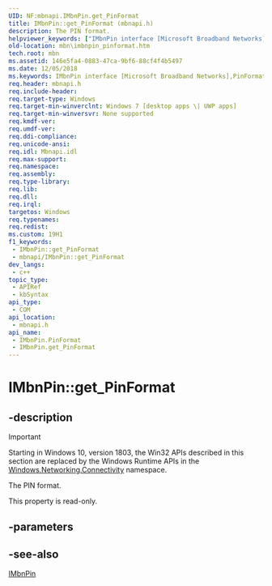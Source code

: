 ```yaml
---
UID: NF:mbnapi.IMbnPin.get_PinFormat
title: IMbnPin::get_PinFormat (mbnapi.h)
description: The PIN format.
helpviewer_keywords: ["IMbnPin interface [Microsoft Broadband Networks]","PinFormat property","IMbnPin.PinFormat","IMbnPin.get_PinFormat","IMbnPin::PinFormat","IMbnPin::get_PinFormat","PinFormat property [Microsoft Broadband Networks]","PinFormat property [Microsoft Broadband Networks]","IMbnPin interface","get_PinFormat","mbn.imbnpin_pinformat","mbnapi/IMbnPin::PinFormat","mbnapi/IMbnPin::get_PinFormat"]
old-location: mbn\imbnpin_pinformat.htm
tech.root: mbn
ms.assetid: 146e5fa4-0883-47ca-9bf6-88cf4f4b5497
ms.date: 12/05/2018
ms.keywords: IMbnPin interface [Microsoft Broadband Networks],PinFormat property, IMbnPin.PinFormat, IMbnPin.get_PinFormat, IMbnPin::PinFormat, IMbnPin::get_PinFormat, PinFormat property [Microsoft Broadband Networks], PinFormat property [Microsoft Broadband Networks],IMbnPin interface, get_PinFormat, mbn.imbnpin_pinformat, mbnapi/IMbnPin::PinFormat, mbnapi/IMbnPin::get_PinFormat
req.header: mbnapi.h
req.include-header: 
req.target-type: Windows
req.target-min-winverclnt: Windows 7 [desktop apps \| UWP apps]
req.target-min-winversvr: None supported
req.kmdf-ver: 
req.umdf-ver: 
req.ddi-compliance: 
req.unicode-ansi: 
req.idl: Mbnapi.idl
req.max-support: 
req.namespace: 
req.assembly: 
req.type-library: 
req.lib: 
req.dll: 
req.irql: 
targetos: Windows
req.typenames: 
req.redist: 
ms.custom: 19H1
f1_keywords:
 - IMbnPin::get_PinFormat
 - mbnapi/IMbnPin::get_PinFormat
dev_langs:
 - c++
topic_type:
 - APIRef
 - kbSyntax
api_type:
 - COM
api_location:
 - mbnapi.h
api_name:
 - IMbnPin.PinFormat
 - IMbnPin.get_PinFormat
---
```


# IMbnPin::get_PinFormat


## -description

> [!IMPORTANT]
> Starting in Windows 10, version 1803, the Win32 APIs described in this section are replaced by the Windows Runtime APIs in the [Windows.Networking.Connectivity](/uwp/api/windows.networking.connectivity) namespace.

The PIN format.

This property is read-only.

## -parameters

## -see-also

<a href="https://docs.microsoft.com/windows/desktop/api/mbnapi/nn-mbnapi-imbnpin">IMbnPin</a>

